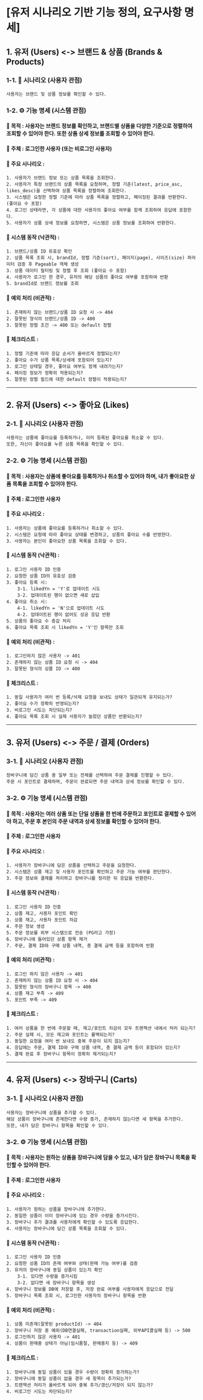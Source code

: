 # [유저 시나리오 기반 기능 정의, 요구사항 명세]

## 1. 유저 (Users) <-> 브랜드 & 상품 (Brands & Products)

### 1-1. 👤 시나리오 (사용자 관점)
```
사용자는 브랜드 및 상품 정보를 확인할 수 있다.
```

### 1-2. ⚙️ 기능 명세 (시스템 관점)

#### 🔺 목적 : 사용자는 브랜드 정보를 확인하고, 브랜드별 상품을 다양한 기준으로 정렬하여 조회할 수 있어야 한다. 또한 상품 상세 정보를 조회할 수 있어야 한다.
#### 🔺 주체 : 로그인한 사용자 (또는 비로그인 사용자)
#### 🔺 주요 시나리오 :
    1. 사용자가 브랜드 정보 또는 상품 목록을 조회한다.
    2. 사용자가 특정 브랜드의 상품 목록을 요청하며, 정렬 기준(latest, price_asc, likes_desc)을 선택하여 상품 목록을 정렬하여 조회한다.
    3. 시스템은 요청한 정렬 기준에 따라 상품 목록을 정렬하고, 페이징된 결과를 반환한다. (좋아요 수 포함)
    4. 로그인 상태라면, 각 상품에 대한 사용자의 좋아요 여부를 함께 조회하여 응답에 포함한다.
    5. 사용자가 상품 상세 정보를 요청하면, 시스템은 상품 정보를 조회하여 반환한다.
#### 🔺 시스템 동작 (낙관적) :
    1. 브랜드/상품 ID 유효성 확인
    2. 상품 목록 조회 시, brandId, 정렬 기준(sort), 페이지(page), 사이즈(size) 파라미터 검증 후 Pageable 객체 생성
    3. 상품 데이터 필터링 및 정렬 후 조회 (좋아요 수 포함)
    4. 사용자가 로그인 한 경우, 유저의 해당 상품의 좋아요 여부를 포함하여 반환
    5. brandId로 브랜드 정보를 조회
#### 🔺 예외 처리 (비관적) :
    1. 존재하지 않는 브랜드/상품 ID 요청 시 -> 404
    2. 잘못된 형식의 브랜드/상품 ID -> 400
    3. 잘못된 정렬 조건 -> 400 또는 default 정렬
#### 🔺 체크리스트 :
    1. 정렬 기준에 따라 응답 순서가 올바르게 정렬되는지?
    2. 좋아요 수가 상품 목록/상세에 포함되어 있는지?
    3. 로그인 상태일 경우, 좋아요 여부도 함께 내려가는지?
    4. 페이징 정보가 정확히 적용되는지?
    5. 잘못된 정렬 필드에 대한 default 정렬이 적용되는지?

---

## 2. 유저 (Users) <-> 좋아요 (Likes)
### 2-1. 👤 시나리오 (사용자 관점)
```
사용자는 상품에 좋아요를 등록하거나, 이미 등록된 좋아요를 취소할 수 있다.
또한, 자신이 좋아요를 누른 상품 목록을 확인할 수 있다.
```

### 2-2. ⚙️ 기능 명세 (시스템 관점)

#### 🔺 목적 : 사용자는 상품에 좋아요를 등록하거나 취소할 수 있어야 하며, 내가 좋아요한 상품 목록을 조회할 수 있어야 한다.
#### 🔺 주체 : 로그인한 사용자
#### 🔺 주요 시나리오 :
    1. 사용자는 상품에 좋아요를 등록하거나 취소할 수 있다.
    2. 시스템은 요청에 따라 좋아요 상태를 변경하고, 상품의 좋아요 수를 반영한다.
    3. 사용자는 본인이 좋아요한 상품 목록을 조회할 수 있다.
#### 🔺 시스템 동작 (낙관적) :
    1. 로그인 사용자 ID 인증
    2. 요청한 상품 ID의 유효성 검증
    3. 좋아요 등록 시:
        3-1. likedYn = 'Y'로 업데이트 시도
        3-2. 업데이트된 행이 없으면 새로 삽입
    4. 좋아요 취소 시:
        4-1. likedYn = 'N'으로 업데이트 시도
        4-2. 업데이트된 행이 없어도 성공 응답 반환
    5. 상품의 좋아요 수 증감 처리
    6. 좋아요 목록 조회 시 likedYn = 'Y'인 항목만 조회
#### 🔺 예외 처리 (비관적) :
    1. 로그인하지 않은 사용자 -> 401
    2. 존재하지 않는 상품 ID 요청 시 -> 404
    3. 잘못된 형식의 상품 ID -> 400
#### 🔺 체크리스트 :
    1. 동일 사용자가 여러 번 등록/삭제 요청을 보내도 상태가 일관되게 유지되는가?
    2. 좋아요 수가 정확히 반영되는지?
    3. 비로그인 시도는 차단되는지?
    4. 좋아요 목록 조회 시 실제 사용자가 눌렀던 상품만 반환되는지?

---

## 3. 유저 (Users) <-> 주문 / 결제 (Orders)

### 3-1. 👤 시나리오 (사용자 관점)
```
장바구니에 담긴 상품 중 일부 또는 전체를 선택하여 주문 결제를 진행할 수 있다.
주문 시 포인트로 결제하며, 주문이 완료되면 주문 내역과 상세 정보를 확인할 수 있다.
```

### 3-2. ⚙️ 기능 명세 (시스템 관점)

#### 🔺 목적 : 사용자는 여러 상품 또는 단일 상품을 한 번에 주문하고 포인트로 결제할 수 있어야 하고, 주문 후 본인의 주문 내역과 상세 정보를 확인할 수 있어야 한다.
#### 🔺 주체 : 로그인한 사용자
#### 🔺 주요 시나리오 :
    1. 사용자가 장바구니에 담은 상품을 선택하고 주문을 요청한다.
    2. 시스템은 상품 재고 및 사용자 포인트를 확인하고 주문 가능 여부를 판단한다.
    3. 주문 정보와 결제를 처리하고 장바구니를 정리한 뒤 응답을 반환한다.
#### 🔺 시스템 동작 (낙관적) :
    1. 로그인 사용자 ID 인증
    2. 상품 재고, 사용자 포인트 확인
    3. 상품 재고, 사용자 포인트 차감
    4. 주문 정보 생성
    5. 주문 정보를 외부 시스템으로 전송 (PG라고 가정)
    6. 장바구니에 들어있던 상품 항목 제거
    7. 주문, 결제 ID와 구매 상품 내역, 총 결제 금액 등을 포함하여 반환
#### 🔺 예외 처리 (비관적) :
    1. 로그인 하지 않은 사용자 -> 401
    2. 존재하지 않는 상품 ID 요청 시 -> 404
    3. 잘못된 형식의 장바구니 항목 -> 400
    4. 상품 재고 부족 -> 409
    5. 포인트 부족 -> 409
#### 🔺 체크리스트 :
    1. 여러 상품을 한 번에 주문할 때, 재고/포인트 차감이 모두 트랜잭션 내에서 처리 되는지?
    2. 주문 실패 시, 모든 재고와 포인트는 롤백되는지?
    3. 동일한 요청을 여러 번 보내도 중복 주문이 되지 않는지?
    4. 응답에는 주문, 결제 ID와 구매 상품 내역, 총 결제 금액 등이 포함되어 있는지?
    5. 결제 완료 후 장바구니 항목이 정확히 제거되는지?

---

## 4. 유저 (Users) <-> 장바구니 (Carts)

### 3-1. 👤 시나리오 (사용자 관점)
```
사용자는 장바구니에 상품을 추가할 수 있다.
해당 상품이 장바구니에 존재한다면 수량 증가, 존재하지 않는다면 새 항목을 추가한다.
또한, 내가 담은 장바구니 항목을 확인할 수 있다.
```

### 3-2. ⚙️ 기능 명세 (시스템 관점)

#### 🔺 목적 : 사용자는 원하는 상품을 장바구니에 담을 수 있고, 내가 담은 장바구니 목록을 확인할 수 있어야 한다.
#### 🔺 주체 : 로그인한 사용자
#### 🔺 주요 시나리오 :
    1. 사용자가 원하는 상품을 장바구니에 추가한다.
	2. 동일한 상품이 이미 장바구니에 있는 경우 수량을 증가시킨다.
	3. 장바구니 추가 결과를 사용자에게 확인할 수 있도록 응답한다.
    4. 사용자는 장바구니에 담긴 상품 목록을 조회할 수 있다.
#### 🔺 시스템 동작 (낙관적) :
    1. 로그인 사용자 ID 인증
	2. 요청한 상품 ID의 존재 여부와 상태(판매 가능 여부)를 검증
	3. 유저의 장바구니에 동일 상품이 있는지 확인
        3-1. 있다면 수량을 증가시킴
        3-2. 없다면 새 장바구니 항목을 생성
	4. 장바구니 정보를 DB에 저장할 후, 저장 완료 여부를 사용자에게 응답으로 전달
    5. 장바구니 목록 조회 시, 로그인한 사용자의 장바구니 항목을 반환
#### 🔺 예외 처리 (비관적) :
    1. 상품 미존재(잘못된 productId) -> 404
    2. 장바구니 저장 중 예외(DB연결실패, transaction실패, 외부API콜실패 등) -> 500
    3. 로그인하지 않은 사용자 -> 401
    4. 상품이 판매중 상태가 아님(임시품절, 판매중지 등) -> 409
#### 🔺 체크리스트 :
    1. 장바구니에 동일 상품이 있을 경우 수량이 정확히 증가하는가?
	2. 장바구니에 동일 상품이 없을 경우 새 항목이 추가되는가?
	3. 트랜잭션 처리가 올바르게 되어 중복 추가/갱신/저장이 되지 않는가?
    4. 비로그인 시도는 차단되는지?
